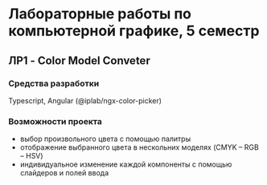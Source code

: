 # Лабораторные работы по компьютерной графике, 5 семестр
##  ЛР1 - Color Model Conveter
### Средства разработки
Typescript, Angular (@iplab/ngx-color-picker)
### Возможности проекта
* выбор произвольного цвета с помощью палитры
* отображение выбранного цвета в нескольних моделях (CMYK – RGB – HSV)
* индивидуальное изменение каждой компоненты с помощью слайдеров и полей ввода 
